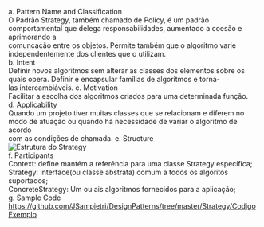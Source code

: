 a. Pattern Name and Classification<br/>
O Padrão Strategy, também chamado de Policy, é um padrão comportamental que delega responsabilidades, aumentado a coesão e aprimorando a<br/> comuncação entre os objetos. Permite também que o algoritmo varie independentemente dos clientes que o utilizam.<br/>
b. Intent<br/>
Definir novos algoritmos sem alterar as classes dos elementos sobre os quais opera. Definir e encapsular famílias de algoritmos e torná-<br/> las intercambiáveis.
c. Motivation<br/>
Facilitar a escolha dos algoritmos criados para uma determinada função.<br/>
d. Applicability<br/>
Quando um projeto tiver muitas classes que se relacionam e diferem no modo de atuação ou quando há necessidade de variar o algoritmo de acordo<br/> com as condições de chamada.
e. Structure<br/>
![Estrutura do Strategy](https://raw.githubusercontent.com/JSampietri/DesignPatterns/tree/master/Strategy/estrutura.png)<br/>
f. Participants<br/>
Context: define  mantém a referência para uma classe Strategy específica;<br/>
Strategy: Interface(ou classe abstrata) comum a todos os algoritos suportados;<br/>
ConcreteStrategy: Um ou ais algoritmos fornecidos para a aplicação;<br/>
g. Sample Code<br/>
https://github.com/JSampietri/DesignPatterns/tree/master/Strategy/CodigoExemplo<br/>
